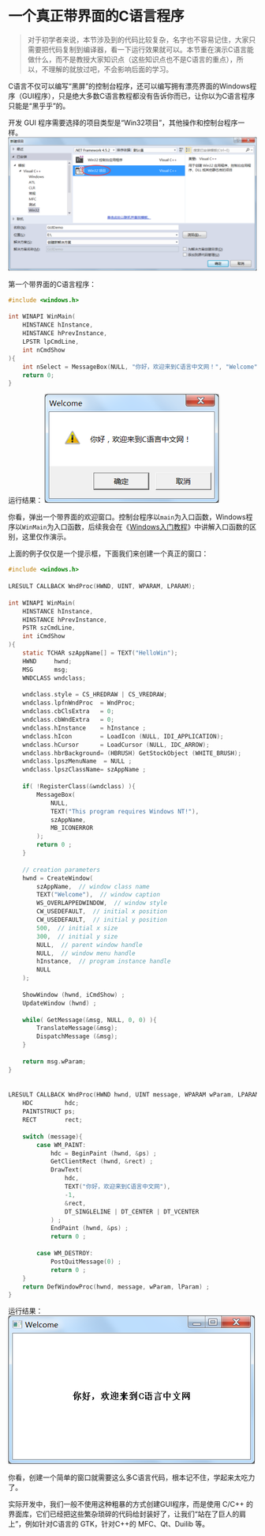 # 一个真正带界面的C语言程序

> 对于初学者来说，本节涉及到的代码比较复杂，名字也不容易记住，大家只需要把代码复制到编译器，看一下运行效果就可以。本节重在演示C语言能做什么，而不是教授大家知识点（这些知识点也不是C语言的重点），所以，不理解的就放过吧，不会影响后面的学习。

C语言不仅可以编写“黑屏”的控制台程序，还可以编写拥有漂亮界面的Windows程序（GUI程序），只是绝大多数C语言教程都没有告诉你而已，让你以为C语言程序只能是“黑乎乎”的。

开发 GUI 程序需要选择的项目类型是“Win32项目”，其他操作和控制台程序一样。
![img](./images/1GU5CK-0.png)

第一个带界面的C语言程序：

```c
#include <windows.h>

int WINAPI WinMain(
    HINSTANCE hInstance,
    HINSTANCE hPrevInstance,
    LPSTR lpCmdLine,
    int nCmdShow
){
    int nSelect = MessageBox(NULL, "你好，欢迎来到C语言中文网！", "Welcome", MB_OKCANCEL | MB_ICONEXCLAMATION);
    return 0;
}
```

运行结果：
![img](./images/1GU53552-1.png)

你看，弹出一个带界面的欢迎窗口。控制台程序以`main`为入口函数，Windows程序以`WinMain`为入口函数，后续我会在《[Windows入门教程](http://c.biancheng.net/cpp/windows/)》中讲解入口函数的区别，这里仅作演示。

上面的例子仅仅是一个提示框，下面我们来创建一个真正的窗口：

```c
#include <windows.h>

LRESULT CALLBACK WndProc(HWND, UINT, WPARAM, LPARAM);

int WINAPI WinMain(
    HINSTANCE hInstance,
    HINSTANCE hPrevInstance,
    PSTR szCmdLine,
    int iCmdShow
){
    static TCHAR szAppName[] = TEXT("HelloWin");
    HWND     hwnd;
    MSG      msg;
    WNDCLASS wndclass;
   
    wndclass.style = CS_HREDRAW | CS_VREDRAW;
    wndclass.lpfnWndProc  = WndProc;
    wndclass.cbClsExtra   = 0;
    wndclass.cbWndExtra   = 0;
    wndclass.hInstance    = hInstance ;
    wndclass.hIcon        = LoadIcon (NULL, IDI_APPLICATION);
    wndclass.hCursor      = LoadCursor (NULL, IDC_ARROW);
    wndclass.hbrBackground= (HBRUSH) GetStockObject (WHITE_BRUSH);
    wndclass.lpszMenuName  = NULL ;
    wndclass.lpszClassName= szAppName ;

    if( !RegisterClass(&wndclass) ){
        MessageBox(
            NULL,
            TEXT("This program requires Windows NT!"),
            szAppName,
            MB_ICONERROR
        );
        return 0 ;
    }

    // creation parameters
    hwnd = CreateWindow(
        szAppName,  // window class name
        TEXT("Welcome"),  // window caption
        WS_OVERLAPPEDWINDOW,  // window style
        CW_USEDEFAULT,  // initial x position
        CW_USEDEFAULT,  // initial y position
        500,  // initial x size
        300,  // initial y size
        NULL,  // parent window handle
        NULL,  // window menu handle
        hInstance,  // program instance handle
        NULL
    );

    ShowWindow (hwnd, iCmdShow) ;
    UpdateWindow (hwnd) ;

    while( GetMessage(&msg, NULL, 0, 0) ){
        TranslateMessage(&msg);
        DispatchMessage (&msg);
    }

    return msg.wParam;
}
       

LRESULT CALLBACK WndProc(HWND hwnd, UINT message, WPARAM wParam, LPARAM lParam){
    HDC         hdc;
    PAINTSTRUCT ps;
    RECT        rect;

    switch (message){
        case WM_PAINT:
            hdc = BeginPaint (hwnd, &ps) ;
            GetClientRect (hwnd, &rect) ;
            DrawText(
                hdc,
                TEXT("你好，欢迎来到C语言中文网"),
                -1,
                &rect,
                DT_SINGLELINE | DT_CENTER | DT_VCENTER
            ) ;
            EndPaint (hwnd, &ps) ;
            return 0 ;

        case WM_DESTROY:
            PostQuitMessage(0) ;
            return 0 ;
    }
    return DefWindowProc(hwnd, message, wParam, lParam) ;
}
```

运行结果：
![img](./images/1GU5GL-2.png)

你看，创建一个简单的窗口就需要这么多C语言代码，根本记不住，学起来太吃力了。

实际开发中，我们一般不使用这种粗暴的方式创建GUI程序，而是使用 C/C++ 的界面库，它们已经把这些繁杂琐碎的代码给封装好了，让我们“站在了巨人的肩上”，例如针对C语言的 GTK，针对C++的 MFC、Qt、Duilib 等。